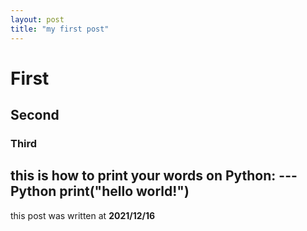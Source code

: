 ```yaml
---
layout: post
title: "my first post"
---
```


# First 
## Second
### Third

this is how to print your words on **Python**:
---Python
print("hello world!")
---

this post was written at __2021/12/16__